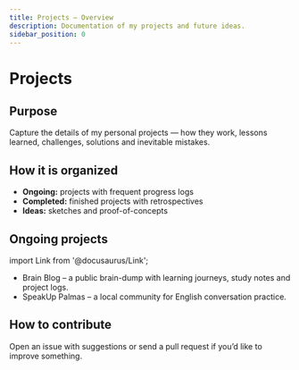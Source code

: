 ```yaml
---
title: Projects – Overview
description: Documentation of my projects and future ideas.
sidebar_position: 0
---
```


# Projects

## Purpose

Capture the details of my personal projects — how they work, lessons learned, challenges, solutions and inevitable mistakes.

## How it is organized

- **Ongoing:** projects with frequent progress logs
- **Completed:** finished projects with retrospectives
- **Ideas:** sketches and proof-of-concepts

## Ongoing projects

import Link from '@docusaurus/Link';

<ul>
  <li>
    <Link to="/blog/welcome">Brain Blog</Link> – a public brain-dump with learning journeys, study notes and project logs.
  </li>
  <li>
    <Link to="/notes/projects/speakup-palmas/intro">SpeakUp Palmas</Link> – a local community for English conversation practice.
  </li>
</ul>

## How to contribute

Open an issue with suggestions or send a pull request if you’d like to improve something.

